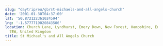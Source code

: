 ```yaml
---
slug: "daytrip/eu/gb/st-michaels-and-all-angels-church"
date: '2001-01-30T04:37:00'
lat: '50.872122361024594'
lng: '-1.5777719020843506'
location: Church Lane, Lyndhurst, Emery Down, New Forest, Hampshire, England, SO43
  7EW, United Kingdom
title: St Michael's and All Angels Church
---
```




